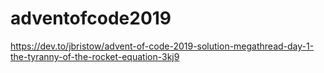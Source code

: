 # adventofcode2019

https://dev.to/jbristow/advent-of-code-2019-solution-megathread-day-1-the-tyranny-of-the-rocket-equation-3kj9
